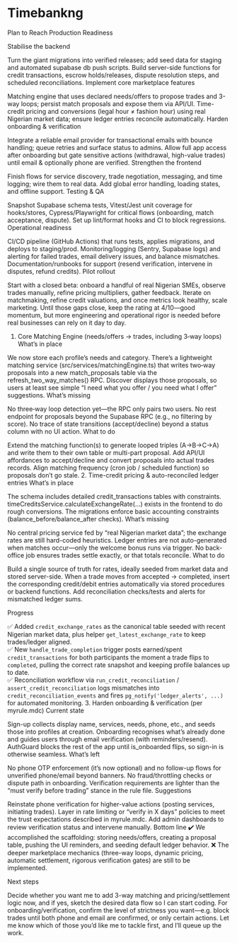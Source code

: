 # Timebankng

Plan to Reach Production Readiness

Stabilise the backend

Turn the giant migrations into verified releases; add seed data for staging and automated supabase db push scripts.
Build server-side functions for credit transactions, escrow holds/releases, dispute resolution steps, and scheduled reconciliations.
Implement core marketplace features

Matching engine that uses declared needs/offers to propose trades and 3-way loops; persist match proposals and expose them via API/UI.
Time-credit pricing and conversions (legal hour ≠ fashion hour) using real Nigerian market data; ensure ledger entries reconcile automatically.
Harden onboarding & verification

Integrate a reliable email provider for transactional emails with bounce handling; queue retries and surface status to admins.
Allow full app access after onboarding but gate sensitive actions (withdrawal, high-value trades) until email & optionally phone are verified.
Strengthen the frontend

Finish flows for service discovery, trade negotiation, messaging, and time logging; wire them to real data.
Add global error handling, loading states, and offline support.
Testing & QA

Snapshot Supabase schema tests, Vitest/Jest unit coverage for hooks/stores, Cypress/Playwright for critical flows (onboarding, match acceptance, dispute).
Set up lint/format hooks and CI to block regressions.
Operational readiness

CI/CD pipeline (GitHub Actions) that runs tests, applies migrations, and deploys to staging/prod.
Monitoring/logging (Sentry, Supabase logs) and alerting for failed trades, email delivery issues, and balance mismatches.
Documentation/runbooks for support (resend verification, intervene in disputes, refund credits).
Pilot rollout

Start with a closed beta: onboard a handful of real Nigerian SMEs, observe trades manually, refine pricing multipliers, gather feedback.
Iterate on matchmaking, refine credit valuations, and once metrics look healthy, scale marketing.
Until those gaps close, keep the rating at 4/10—good momentum, but more engineering and operational rigor is needed before real businesses can rely on it day to day.
1. Core Matching Engine (needs/offers → trades, including 3‑way loops)
What’s in place

We now store each profile’s needs and category.
There’s a lightweight matching service (src/services/matchingEngine.ts) that writes two‑way proposals into a new match_proposals table via the refresh_two_way_matches() RPC.
Discover displays those proposals, so users at least see simple “I need what you offer / you need what I offer” suggestions.
What’s missing

No three‑way loop detection yet—the RPC only pairs two users.
No rest endpoint for proposals beyond the Supabase RPC (e.g., no filtering by score).
No trace of state transitions (accept/decline) beyond a status column with no UI action.
What to do

Extend the matching function(s) to generate looped triples (A→B→C→A) and write them to their own table or multi-part proposal.
Add API/UI affordances to accept/decline and convert proposals into actual trades records.
Align matching frequency (cron job / scheduled function) so proposals don’t go stale.
2. Time-credit pricing & auto-reconciled ledger entries
What’s in place

The schema includes detailed credit_transactions tables with constraints.
timeCreditsService.calculateExchangeRate(...) exists in the frontend to do rough conversions.
The migrations enforce basic accounting constraints (balance_before/balance_after checks).
What’s missing

No central pricing service fed by “real Nigerian market data”; the exchange rates are still hard-coded heuristics.
Ledger entries are not auto-generated when matches occur—only the welcome bonus runs via trigger.
No back-office job ensures trades settle exactly, or that totals reconcile.
What to do

Build a single source of truth for rates, ideally seeded from market data and stored server-side.
When a trade moves from accepted → completed, insert the corresponding credit/debit entries automatically via stored procedures or backend functions.
Add reconciliation checks/tests and alerts for mismatched ledger sums.

Progress

✅ Added `credit_exchange_rates` as the canonical table seeded with recent Nigerian market data, plus helper `get_latest_exchange_rate` to keep trades/ledger aligned.  
✅ New `handle_trade_completion` trigger posts earned/spent `credit_transactions` for both participants the moment a trade flips to `completed`, pulling the correct rate snapshot and keeping profile balances up to date.  
✅ Reconciliation workflow via `run_credit_reconciliation` / `assert_credit_reconciliation` logs mismatches into `credit_reconciliation_events` and fires `pg_notify('ledger_alerts', ...)` for automated monitoring.
3. Harden onboarding & verification (per myrule.mdc)
Current state

Sign-up collects display name, services, needs, phone, etc., and seeds those into profiles at creation.
Onboarding recognises what’s already done and guides users through email verification (with reminders/resend).
AuthGuard blocks the rest of the app until is_onboarded flips, so sign-in is otherwise seamless.
What’s left

No phone OTP enforcement (it’s now optional) and no follow-up flows for unverified phone/email beyond banners.
No fraud/throttling checks or dispute path in onboarding.
Verification requirements are lighter than the “must verify before trading” stance in the rule file.
Suggestions

Reinstate phone verification for higher-value actions (posting services, initiating trades).
Layer in rate limiting or “verify in X days” policies to meet the trust expectations described in myrule.mdc.
Add admin dashboards to review verification status and intervene manually.
Bottom line
✔️ We accomplished the scaffolding: storing needs/offers, creating a proposal table, pushing the UI reminders, and seeding default ledger behavior.
❌ The deeper marketplace mechanics (three-way loops, dynamic pricing, automatic settlement, rigorous verification gates) are still to be implemented.

Next steps

Decide whether you want me to add 3-way matching and pricing/settlement logic now, and if yes, sketch the desired data flow so I can start coding.
For onboarding/verification, confirm the level of strictness you want—e.g. block trades until both phone and email are confirmed, or only certain actions.
Let me know which of those you’d like me to tackle first, and I’ll queue up the work.
